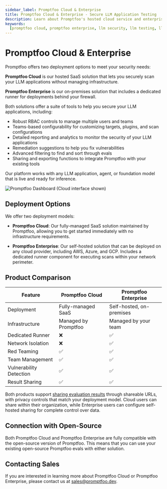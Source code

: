 ```yaml
---
sidebar_label: Promptfoo Cloud & Enterprise
title: Promptfoo Cloud & Enterprise - Secure LLM Application Testing
description: Learn about Promptfoo's hosted cloud service and enterprise on-premises solutions for LLM security testing
keywords:
  [promptfoo cloud, promptfoo enterprise, llm security, llm testing, llm red teaming, llm scanning]
---
```


# Promptfoo Cloud & Enterprise

Promptfoo offers two deployment options to meet your security needs:

**Promptfoo Cloud** is our hosted SaaS solution that lets you securely scan your LLM applications without managing infrastructure.

**Promptfoo Enterprise** is our on-premises solution that includes a dedicated runner for deployments behind your firewall.

Both solutions offer a suite of tools to help you secure your LLM applications, including:

- Robust RBAC controls to manage multiple users and teams
- Teams-based configurability for customizing targets, plugins, and scan configurations
- Detailed reporting and analytics to monitor the security of your LLM applications
- Remediation suggestions to help you fix vulnerabilities
- Advanced filtering to find and sort through evals
- Sharing and exporting functions to integrate Promptfoo with your existing tools

Our platform works with any LLM application, agent, or foundation model that is live and ready for inference.

![Promptfoo Dashboard (Cloud interface shown)](/img/enterprise-docs/promptfoo-dashboard.png)

## Deployment Options

We offer two deployment models:

- **Promptfoo Cloud**: Our fully-managed SaaS solution maintained by Promptfoo, allowing you to get started immediately with no infrastructure requirements.

- **Promptfoo Enterprise**: Our self-hosted solution that can be deployed on any cloud provider, including AWS, Azure, and GCP. Includes a dedicated runner component for executing scans within your network perimeter.

## Product Comparison

| Feature                 | Promptfoo Cloud      | Promptfoo Enterprise     |
| ----------------------- | -------------------- | ------------------------ |
| Deployment              | Fully-managed SaaS   | Self-hosted, on-premises |
| Infrastructure          | Managed by Promptfoo | Managed by your team     |
| Dedicated Runner        | ❌                   | ✅                       |
| Network Isolation       | ❌                   | ✅                       |
| Red Teaming             | ✅                   | ✅                       |
| Team Management         | ✅                   | ✅                       |
| Vulnerability Detection | ✅                   | ✅                       |
| Result Sharing          | ✅                   | ✅                       |

Both products support [sharing evaluation results](https://www.promptfoo.dev/docs/usage/sharing) through shareable URLs, with privacy controls that match your deployment model. Cloud users can share within their organization, while Enterprise users can configure self-hosted sharing for complete control over data.

## Connection with Open-Source

Both Promptfoo Cloud and Promptfoo Enterprise are fully compatible with the open-source version of Promptfoo. This means that you can use your existing open-source Promptfoo evals with either solution.

## Contacting Sales

If you are interested in learning more about Promptfoo Cloud or Promptfoo Enterprise, please contact us at [sales@promptfoo.dev](mailto:sales@promptfoo.dev).
